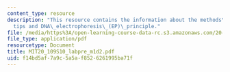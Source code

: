 ```yaml
---
content_type: resource
description: "This resource contains the information about the methods\_section\_\
  tips and DNA\_electrophoresis\_(EP)\_principle."
file: /media/https%3A/open-learning-course-data-rc.s3.amazonaws.com/20-109-laboratory-fundamentals-in-biological-engineering-spring-2010/f14bd5af7a9c5a5af8526261995ba71f_MIT20_109S10_labpre_m1d2.pdf
file_type: application/pdf
resourcetype: Document
title: MIT20_109S10_labpre_m1d2.pdf
uid: f14bd5af-7a9c-5a5a-f852-6261995ba71f
---
```

